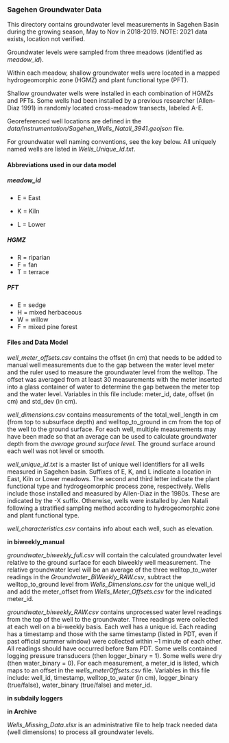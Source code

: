 ### Sagehen Groundwater Data

This directory contains groundwater level measurements in Sagehen Basin during the growing season, May to Nov in 2018-2019. NOTE: 2021 data exists, location not verified.

Groundwater levels were sampled from three meadows (identified as *meadow_id*). 

Within each meadow, shallow groundwater wells were located in a mapped hydrogeomorphic zone (HGMZ) and plant functional type (PFT). 

Shallow groundwater wells were installed in each combination of HGMZs and PFTs. Some wells had been installed by a previous researcher (Allen-Diaz 1991) in randomly located cross-meadow transects, labeled A-E. 

Georeferenced well locations are defined in the *data/instrumentation/Sagehen_Wells_Natali_3941.geojson* file.

For groundwater well naming conventions, see the key below. All uniquely named wells are listed in *Wells_Unique_Id.txt*. 

#### Abbreviations used in our data model

##### meadow_id

* E = East

* K = Kiln

* L = Lower

##### HGMZ

* R = riparian
* F = fan
* T = terrace

##### PFT

* E = sedge
* H = mixed herbaceous
* W = willow
* F = mixed pine forest

#### Files and Data Model

*well_meter_offsets.csv*  contains the offset (in cm) that needs to be added to manual well measurements due to the gap between the water level meter and the ruler used to measure the groundwater level from the welltop. The offset was averaged from at least 30 measurements with the meter inserted into a glass container of water to determine the gap between the meter top and the water level. Variables in this file include: meter_id, date, offset (in cm) and std_dev (in cm).  

*well_dimensions.csv*  contains measurements of the total_well_length in cm (from top to subsurface depth) and welltop_to_ground in cm from the top of the well to the ground surface. For   each well, multiple measurements may have been made so that an average can be used to calculate groundwater depth from the *average ground surface level*. The ground surface around each well was not level or smooth.

*well_unique_id.txt* is a master list of unique well identifiers for all wells measured in Sagehen basin. Suffixes of E, K, and L indicate a location in East, Kiln or Lower meadows. The second and third letter indicate the plant functional type and hydrogeomorphic process zone, respectively. Wells include those installed and measured by Allen-Diaz in the 1980s. These are indicated by the -X suffix. Otherwise, wells were installed by Jen Natali following a stratified sampling method according to hydrogeomorphic zone and plant functional type. 

*well_characteristics.csv* contains info about each well, such as elevation.

**in biweekly_manual**

*groundwater_biweekly_full.csv* will contain the calculated groundwater level relative to the ground surface for each biweekly well measurement. The relative groundwater level will be an average of the three welltop_to_water readings in the *Groundwater_BiWeekly_RAW.csv*, subtract the welltop_to_ground level from *Wells_Dimensions.csv*  for the unique well_id and add the meter_offset from *Wells_Meter_Offsets.csv*  for the indicated meter_id.

*groundwater_biweekly_RAW.csv*   contains unprocessed water level readings from the top of the well to the groundwater. Three readings were collected at each well on a bi-weekly basis. Each well has a unique id. Each reading has a timestamp and those with the same timestamp (listed in PDT, even if past official summer window) were collected within ~1 minute of each other. All readings should have occurred before 9am PDT. Some wells contained logging pressure transducers (then logger_binary = 1). Some wells were dry (then water_binary = 0). For each measurement, a meter_id is listed, which maps to an offset in the *wells_meterOffsets.csv* file. Variables in this file include: well_id, timestamp, welltop_to_water (in cm), logger_binary (true/false), water_binary (true/false) and meter_id.

**in subdaily loggers**



**in Archive**

*Wells_Missing_Data.xlsx* is an administrative file to help track needed data (well dimensions) to process all groundwater levels.

















